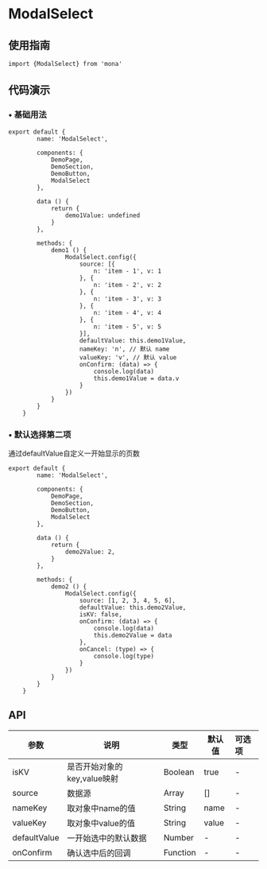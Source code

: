 # ModalSelect

## 使用指南
```
import {ModalSelect} from 'mona'
```

## 代码演示

### • 基础用法


```
export default {
		name: 'ModalSelect',

		components: {
			DemoPage,
			DemoSection,
			DemoButton,
			ModalSelect
		},

		data () {
			return {
				demo1Value: undefined
			}
		},

		methods: {
			demo1 () {
				ModalSelect.config({
					source: [{
						n: 'item - 1', v: 1
					}, {
						n: 'item - 2', v: 2
					}, {
						n: 'item - 3', v: 3
					}, {
						n: 'item - 4', v: 4
					}, {
						n: 'item - 5', v: 5
					}],
					defaultValue: this.demo1Value,
					nameKey: 'n', // 默认 name
					valueKey: 'v', // 默认 value
					onConfirm: (data) => {
						console.log(data)
						this.demo1Value = data.v
					}
				})
			}
		}
	}
```

### • 默认选择第二项

通过defaultValue自定义一开始显示的页数

```
export default {
		name: 'ModalSelect',

		components: {
			DemoPage,
			DemoSection,
			DemoButton,
			ModalSelect
		},

		data () {
			return {
				demo2Value: 2,
			}
		},

		methods: {
			demo2 () {
				ModalSelect.config({
					source: [1, 2, 3, 4, 5, 6],
					defaultValue: this.demo2Value,
					isKV: false,
					onConfirm: (data) => {
						console.log(data)
						this.demo2Value = data
					},
					onCancel: (type) => {
						console.log(type)
					}
				})
			}
		}
	}
```

## API


| 参数 | 说明 | 类型 | 默认值 | 可选项 |
| --- | --- | --- | --- | :-- |
| isKV | 是否开始对象的key,value映射 | Boolean | true | - |
| source | 数据源 | Array | [] | - |
| nameKey | 取对象中name的值 | String | name | - |
| valueKey | 取对象中value的值 | String | value | - |
| defaultValue | 一开始选中的默认数据 | Number | - | - |
| onConfirm | 确认选中后的回调 | Function | - | - |

